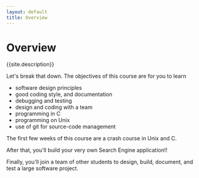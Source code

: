 ```yaml
---
layout: default
title: Overview
---
```


Overview
==========

{{site.description}}

Let's break that down.
The objectives of this course are for you to learn

  * software design principles
  * good coding style, and documentation
  * debugging and testing
  * design and coding with a team
  * programming in C
  * programming on Unix
  * use of git for source-code management

The first few weeks of this course are a crash course in Unix and C.

After that, you'll build your very own Search Engine application!!

Finally, you'll join a team of other students to design, build, document, and test a large software project.
